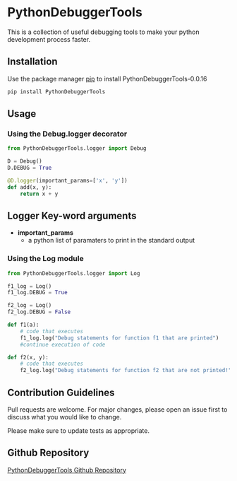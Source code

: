 # PythonDebuggerTools

This is a collection of useful debugging tools to make your python development process faster.

## Installation

Use the package manager [pip](https://pip.pypa.io/en/stable/) to install PythonDebuggerTools-0.0.16

```bash
pip install PythonDebuggerTools
```

## Usage
### Using the Debug.logger decorator

```py
from PythonDebuggerTools.logger import Debug

D = Debug()
D.DEBUG = True

@D.logger(important_params=['x', 'y'])
def add(x, y):
    return x + y
```

## Logger Key-word arguments
* **important_params**
  * a python list of paramaters to print in the standard output


### Using the Log module
```py
from PythonDebuggerTools.logger import Log

f1_log = Log()
f1_log.DEBUG = True

f2_log = Log()
f2_log.DEBUG = False

def f1(a):
    # code that executes
    f1_log.log("Debug statements for function f1 that are printed")
    #continue execution of code

def f2(x, y):
    # code that executes
    f2_log.log("Debug statements for function f2 that are not printed!")

```

## Contribution Guidelines
Pull requests are welcome. For major changes, please open an issue first to discuss what you would like to change.

Please make sure to update tests as appropriate.

## Github Repository
[PythonDebuggerTools Github Repository](https://github.com/Luna-Cake/Logger)